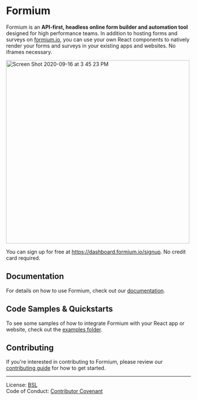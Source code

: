 # Formium

Formium is an **API-first, headless online form builder and automation tool** designed for high performance teams. In addition to hosting forms and surveys on [formium.io](https://formium.io), you can use your own React components to natively render your forms and surveys in your existing apps and websites. No iframes necessary.

<img width="500" alt="Screen Shot 2020-09-16 at 3 45 23 PM" src="https://user-images.githubusercontent.com/4060187/93385376-31759a00-f834-11ea-8ddf-55279f2f3259.png"> 

You can sign up for free at https://dashboard.formium.io/signup. No credit card required.

## Documentation

For details on how to use Formium, check out our [documentation](https://formium.io/docs).

## Code Samples & Quickstarts

To see some samples of how to integrate Formium with your React app or website, check out the [examples folder](./examples).

## Contributing

If you're interested in contributing to Formium, please review our [contributing guide](./.github/CONTRIBUTING.md) for how to get started.

---

License: [BSL](LICENSE)  
Code of Conduct: [Contributor Covenant](./.github/CODE_OF_CONDUCT.md)
